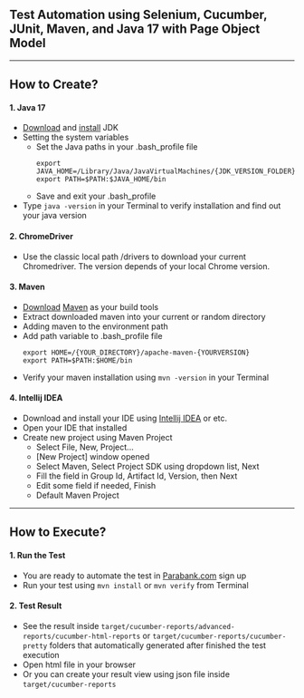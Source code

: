 Test Automation using **Selenium**, **Cucumber**, **JUnit**, **Maven**, and **Java 17** with **Page Object Model**
---
---

## How to Create?

#### 1. Java 17
* [Download](https://www.oracle.com/technetwork/java/javase/downloads/index.html) and [install](https://docs.oracle.com/javase/10/install/installation-jdk-and-jre-macos.htm#JSJIG-GUID-F575EB4A-70D3-4AB4-A20E-DBE95171AB5F) JDK
* Setting the system variables
    * Set the Java paths in your .bash_profile file
        ```
        export JAVA_HOME=/Library/Java/JavaVirtualMachines/{JDK_VERSION_FOLDER}/Contents/Home
        export PATH=$PATH:$JAVA_HOME/bin
        ```
    * Save and exit your .bash_profile
* Type `java -version` in your Terminal to verify installation and find out your java version

#### 2. ChromeDriver
* Use the classic local path /drivers to download your current Chromedriver. The version depends of your local Chrome version.

#### 3. Maven
* [Download](https://maven.apache.org/download.cgi) [Maven](https://maven.apache.org/) as your build tools
* Extract downloaded maven into your current or random directory
* Adding maven to the environment path
* Add path variable to .bash_profile file
    ```
    export HOME=/{YOUR_DIRECTORY}/apache-maven-{YOURVERSION}
    export PATH=$PATH:$HOME/bin
    ```
* Verify your maven installation using `mvn -version` in your Terminal

#### 4. Intellij IDEA
* Download and install your IDE using [Intellij IDEA](https://www.jetbrains.com/idea/download/) or etc.
* Open your IDE that installed
* Create new project using Maven Project
    * Select File, New, Project...
    * [New Project] window opened
    * Select Maven, Select Project SDK using dropdown list, Next
    * Fill the field in Group Id, Artifact Id, Version, then Next
    * Edit some field if needed, Finish
    * Default Maven Project 
---

## How to Execute?

#### 1. Run the Test
* You are ready to automate the test in [Parabank.com](https://parabank.parasoft.com/parabank/index.htm) sign up
* Run your test using `mvn install` or `mvn verify` from Terminal

#### 2. Test Result
* See the result inside `target/cucumber-reports/advanced-reports/cucumber-html-reports` or `target/cucumber-reports/cucumber-pretty` folders that automatically generated after finished the test execution
* Open html file in your browser
* Or you can create your result view using json file inside  `target/cucumber-reports`